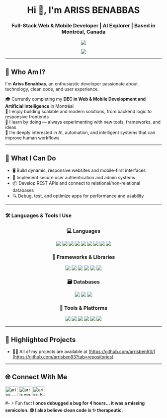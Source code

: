 <h1 align="center">Hi 👋, I'm ARISS BENABBAS</h1>
<h3 align="center">Full-Stack Web & Mobile Developer | AI Explorer | Based in Montréal, Canada</h3>

<p align="center">
    <img align="center" src="https://media.giphy.com/media/z5iCvo1oCbqt7ukMQs/giphy.gif">
    <p align="center">
  <img src="https://readme-typing-svg.demolab.com/?lines=Clean%20Code%20Lover%20%7C%20Creative%20Thinker;Full-Stack%20Developer%20%7C%20AI%20Explorer;Passionate%20about%20Innovation%20and%20Tech;&center=true&width=500&height=45" />
</p>
</p>




---

## 🧠 Who Am I?

I'm **Ariss Benabbas**, an enthusiastic developer passionate about technology, clean code, and user experience.

🎓 Currently completing my **DEC in Web & Mobile Development and Artificial Intelligence** in Montréal  
🧱 I enjoy building scalable and modern solutions, from backend logic to responsive frontends  
🚀 I learn by doing — always experimenting with new tools, frameworks, and ideas  
🧠 I’m deeply interested in AI, automation, and intelligent systems that can improve human workflows  

---

## 🎯 What I Can Do

- 🖥️ Build dynamic, responsive websites and mobile-first interfaces  
- 🔐 Implement secure user authentication and admin systems  
- 📦 Develop REST APIs and connect to relational/non-relational databases  
- 🔍 Debug, test, and optimize apps for performance and usability  

---

### 🛠️ Languages & Tools I Use

<h3 align="center">💻 Languages</h3>
<p align="center">
  <img src="https://img.shields.io/badge/HTML5-E34F26?style=for-the-badge&logo=html5&logoColor=white"/>
  <img src="https://img.shields.io/badge/CSS3-1572B6?style=for-the-badge&logo=css3&logoColor=white"/>
  <img src="https://img.shields.io/badge/PHP-777BB4?style=for-the-badge&logo=php&logoColor=white"/>
  <img src="https://img.shields.io/badge/JavaScript-F7DF1E?style=for-the-badge&logo=javascript&logoColor=black"/>
  <img src="https://img.shields.io/badge/Java-007396?style=for-the-badge&logo=java&logoColor=white"/>
  <img src="https://img.shields.io/badge/C%23-239120?style=for-the-badge&logo=c-sharp&logoColor=white"/>
  <img src="https://img.shields.io/badge/-00599C?style=for-the-badge&logo=c&logoColor=white"/>
  <img src="https://img.shields.io/badge/Python-3776AB?style=for-the-badge&logo=python&logoColor=white"/>
  <img src="https://img.shields.io/badge/Kotlin-0095D5?style=for-the-badge&logo=kotlin&logoColor=white"/>
</p>

<h3 align="center">🧱 Frameworks & Libraries</h3>
<p align="center">
  <img src="https://img.shields.io/badge/React-20232A?style=for-the-badge&logo=react&logoColor=61DAFB"/>
  <img src="https://img.shields.io/badge/Node.js-339933?style=for-the-badge&logo=nodedotjs&logoColor=white"/>
  <img src="https://img.shields.io/badge/.NET-512BD4?style=for-the-badge&logo=dotnet&logoColor=white"/>
  <img src="https://img.shields.io/badge/Android-3DDC84?style=for-the-badge&logo=android&logoColor=white"/>
  <img src="https://img.shields.io/badge/Bootstrap-7952B3?style=for-the-badge&logo=bootstrap&logoColor=white"/>
  <img src="https://img.shields.io/badge/Laravel-FF2D20?style=for-the-badge&logo=laravel&logoColor=white"/>
</p>

<h3 align="center">🗃️ Databases</h3>
<p align="center">
  <img src="https://img.shields.io/badge/MySQL-4479A1?style=for-the-badge&logo=mysql&logoColor=white"/>
  <img src="https://img.shields.io/badge/MongoDB-47A248?style=for-the-badge&logo=mongodb&logoColor=white"/>
  <img src="https://img.shields.io/badge/SQLite-003B57?style=for-the-badge&logo=sqlite&logoColor=white"/>
</p>

<h3 align="center">🧩 Tools & Platforms</h3>
<p align="center">
  <img src="https://img.shields.io/badge/GitHub-181717?style=for-the-badge&logo=github&logoColor=white"/>
  <img src="https://img.shields.io/badge/Postman-FF6C37?style=for-the-badge&logo=postman&logoColor=white"/>
  <img src="https://img.shields.io/badge/VSCode-007ACC?style=for-the-badge&logo=visualstudiocode&logoColor=white"/>
  <img src="https://img.shields.io/badge/Visual%20Studio-5C2D91?style=for-the-badge&logo=visualstudio&logoColor=white"/>
  <img src="https://img.shields.io/badge/Android%20Studio-3DDC84?style=for-the-badge&logo=androidstudio&logoColor=white"/>
  <img src="https://img.shields.io/badge/XAMPP-FB7A24?style=for-the-badge&logo=xampp&logoColor=white"/>
</p>


---

## 🚀 Highlighted Projects

- 👨‍💻 All of my projects are available at [https://github.com/arrisben93/](https://github.com/arrisben93?tab=repositories)


---

## 🌐 Connect With Me
<p align="left">
<a href="https://www.linkedin.com/in/ariss-benabbas-6657a2232/" target="blank"><img align="center" src="https://raw.githubusercontent.com/rahuldkjain/github-profile-readme-generator/master/src/images/icons/Social/linked-in-alt.svg" alt="ariss benabbas" height="30" width="40" /></a>
<a href="https://fb.com/arris.madrid" target="blank"><img align="center" src="https://raw.githubusercontent.com/rahuldkjain/github-profile-readme-generator/master/src/images/icons/Social/facebook.svg" alt="arris.madrid" height="30" width="40" /></a>
<a href="https://instagram.com/ariss_benabb27" target="blank"><img align="center" src="https://raw.githubusercontent.com/rahuldkjain/github-profile-readme-generator/master/src/images/icons/Social/instagram.svg" alt="ariss_benabb27" height="30" width="40" /></a>
</p>

#- ⚡ Fun fact 
**I once debugged a bug for 4 hours… it was a missing semicolon. 😅 I also believe clean code is ✨ therapeutic.**


